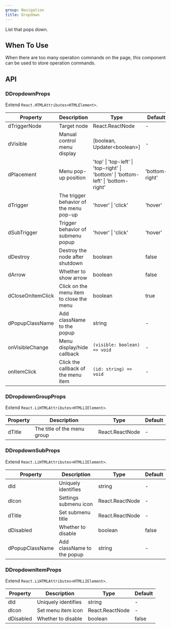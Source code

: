 ```yaml
---
group: Navigation
title: Dropdown
---
```


List that pops down.

## When To Use

When there are too many operation commands on the page, this component can be used to store operation commands.

## API

### DDropdownProps

Extend `React.HTMLAttributes<HTMLElement>`.

<!-- prettier-ignore-start -->
| Property | Description | Type | Default | 
| --- | --- | --- | --- | 
| dTriggerNode | Target node | React.ReactNode | - |
| dVisible | Manual control menu display | [boolean, Updater\<boolean\>] | - |
| dPlacement | Menu pop-up position | 'top' \| 'top-left' \| 'top-right' \| 'bottom' \| 'bottom-left' \| 'bottom-right' | 'bottom-right' |
| dTrigger | The trigger behavior of the menu pop-up | 'hover' \| 'click' | 'hover' |
| dSubTrigger | Trigger behavior of submenu popup | 'hover' \| 'click' | 'hover' |
| dDestroy | Destroy the node after shutdown | boolean | false |
| dArrow | Whether to show arrow | boolean | false |
| dCloseOnItemClick | Click on the menu item to close the menu | boolean | true |
| dPopupClassName | Add className to the popup | string | - |
| onVisibleChange | Menu display/hide callback | `(visible: boolean) => void` | - |
| onItemClick | Click the callback of the menu item | `(id: string) => void` | - |
<!-- prettier-ignore-end -->

### DDropdownGroupProps

Extend `React.LiHTMLAttributes<HTMLLIElement>`.

<!-- prettier-ignore-start -->
| Property | Description | Type | Default | 
| --- | --- | --- | --- | 
| dTitle | The title of the menu group | React.ReactNode | - |
<!-- prettier-ignore-end -->

### DDropdownSubProps

Extend `React.LiHTMLAttributes<HTMLLIElement>`.

<!-- prettier-ignore-start -->
| Property | Description | Type | Default | 
| --- | --- | --- | --- | 
| dId | Uniquely identifies | string | - |
| dIcon | Settings submenu icon | React.ReactNode | - |
| dTitle | Set submenu title | React.ReactNode | - |
| dDisabled | Whether to disable | boolean | false |
| dPopupClassName | Add className to the popup | string | - |
<!-- prettier-ignore-end -->

### DDropdownItemProps

Extend `React.LiHTMLAttributes<HTMLLIElement>`.

<!-- prettier-ignore-start -->
| Property | Description | Type | Default | 
| --- | --- | --- | --- | 
| dId | Uniquely identifies | string | - |
| dIcon | Set menu item icon | React.ReactNode | - |
| dDisabled | Whether to disable | boolean | false |
<!-- prettier-ignore-end -->
